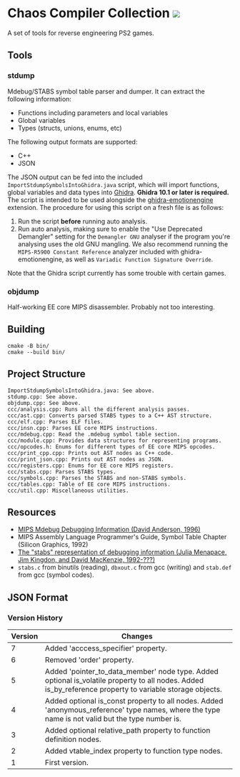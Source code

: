 # Chaos Compiler Collection [![](https://github.com/chaoticgd/ccc/actions/workflows/cmake.yml/badge.svg?branch=main)](https://github.com/chaoticgd/ccc/actions/workflows/cmake.yml)

A set of tools for reverse engineering PS2 games.

## Tools

### stdump

Mdebug/STABS symbol table parser and dumper. It can extract the following information:

- Functions including parameters and local variables
- Global variables
- Types (structs, unions, enums, etc)

The following output formats are supported:

- C++
- JSON

The JSON output can be fed into the included `ImportStdumpSymbolsIntoGhidra.java` script, which will import functions, global variables and data types into [Ghidra](https://github.com/NationalSecurityAgency/ghidra). **Ghidra 10.1 or later is required.** The script is intended to be used alongside the [ghidra-emotionengine](https://github.com/beardypig/ghidra-emotionengine) extension. The procedure for using this script on a fresh file is as follows:

1. Run the script **before** running auto analysis.
2. Run auto analysis, making sure to enable the "Use Deprecated Demangler" setting for the `Demangler GNU` analyser if the program you're analysing uses the old GNU mangling. We also recommend running the `MIPS-R5900 Constant Reference` analyzer included with ghidra-emotionengine, as well as `Variadic Function Signature Override`.

Note that the Ghidra script currently has some trouble with certain games.

### objdump

Half-working EE core MIPS disassembler. Probably not too interesting.

## Building

	cmake -B bin/
	cmake --build bin/

## Project Structure

	ImportStdumpSymbolsIntoGhidra.java: See above.
	stdump.cpp: See above.
	objdump.cpp: See above.
	ccc/analysis.cpp: Runs all the different analysis passes.
	ccc/ast.cpp: Converts parsed STABS types to a C++ AST structure.
	ccc/elf.cpp: Parses ELF files.
	ccc/insn.cpp: Parses EE core MIPS instructions.
	ccc/mdebug.cpp: Read the .mdebug symbol table section.
	ccc/module.cpp: Provides data structures for representing programs.
	ccc/opcodes.h: Enums for different types of EE core MIPS opcodes.
	ccc/print_cpp.cpp: Prints out AST nodes as C++ code.
	ccc/print_json.cpp: Prints out AST nodes as JSON.
	ccc/registers.cpp: Enums for EE core MIPS registers.
	ccc/stabs.cpp: Parses STABS types.
	ccc/symbols.cpp: Parses the STABS and non-STABS symbols.
	ccc/tables.cpp: Table of EE core MIPS instructions.
	ccc/util.cpp: Miscellaneous utilities.

## Resources

- [MIPS Mdebug Debugging Information (David Anderson, 1996)](https://web.archive.org/web/20170305060746/https://www.prevanders.net/Mdebug.ps)
- MIPS Assembly Language Programmer's Guide, Symbol Table Chapter (Silicon Graphics, 1992)
- [The "stabs" representation of debugging information (Julia Menapace, Jim Kingdon, and David MacKenzie, 1992-???)](https://sourceware.org/gdb/onlinedocs/stabs.html)
- `stabs.c` from binutils (reading), `dbxout.c` from gcc (writing) and `stab.def` from gcc (symbol codes).

## JSON Format

### Version History

| Version | Changes |
| - | - |
| 7 | Added 'acccess_specifier' property. |
| 6 | Removed 'order' property. |
| 5 | Added 'pointer_to_data_member' node type. Added optional is_volatile property to all nodes. Added is_by_reference property to variable storage objects. |
| 4 | Added optional is_const property to all nodes. Added 'anonymous_reference' type names, where the type name is not valid but the type number is. |
| 3 | Added optional relative_path property to function definition nodes. |
| 2 | Added vtable_index property to function type nodes. |
| 1 | First version. |

